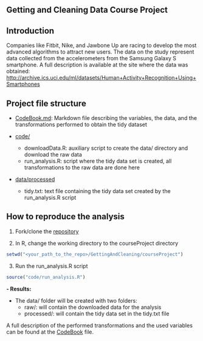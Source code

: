 ## Getting and Cleaning Data Course Project

## Introduction

Companies like Fitbit, Nike, and Jawbone Up are racing to develop the most advanced algorithms to attract new users. 
The data on the study represent data collected from the accelerometers from the Samsung Galaxy S smartphone. A full description is available at the site where the data was obtained: 
http://archive.ics.uci.edu/ml/datasets/Human+Activity+Recognition+Using+Smartphones  


## Project file structure  

  - [CodeBook.md](https://github.com/rosariomgomez/datasciencecoursera/blob/master/GettingAndCleaning/courseProject/CodeBook.md):
    Markdown file describing the variables, the data, and the transformations performed to obtain the tidy dataset

  - [code/](https://github.com/rosariomgomez/datasciencecoursera/tree/master/GettingAndCleaning/courseProject/code)
    - downloadData.R: auxiliary script to create the data/ directory and download the raw data
    - run_analysis.R: script where the tidy data set is created, all transformations to the raw data are done here

  - [data/processed](https://github.com/rosariomgomez/datasciencecoursera/tree/master/GettingAndCleaning/courseProject/data/processed)
    - tidy.txt: text file containing the tidy data set created by the run_analysis.R script


## How to reproduce the analysis

1. Fork/clone the [repository](https://github.com/rosariomgomez/datasciencecoursera)

2. In R, change the working directory to the courseProject directory  

  ```r
  setwd("<your_path_to_the_repo>/GettingAndCleaning/courseProject")
  ```

3. Run the run_analysis.R script  
  ```r
  source("code/run_analysis.R")
  ```

**- Results:**  
  - The data/ folder will be created with two folders:  
    - raw/: will contain the downloaded data for the analysis  
    - processed/: will contain the tidy data set in the tidy.txt file  

A full description of the performed transformations and the used variables can be found at the [CodeBook](https://github.com/rosariomgomez/datasciencecoursera/blob/master/GettingAndCleaning/courseProject/CodeBook.md) file.
